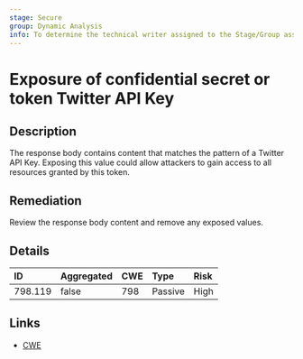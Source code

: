 ```yaml
---
stage: Secure
group: Dynamic Analysis
info: To determine the technical writer assigned to the Stage/Group associated with this page, see https://about.gitlab.com/handbook/engineering/ux/technical-writing/#assignments
---
```


# Exposure of confidential secret or token Twitter API Key

## Description

The response body contains content that matches the pattern of a Twitter API Key.
Exposing this value could allow attackers to gain access to all resources granted by this token.

## Remediation

Review the response body content and remove any exposed values.

## Details

| ID | Aggregated | CWE | Type | Risk |
|:---|:--------|:--------|:--------|:--------|
| 798.119 | false | 798 | Passive | High |

## Links

- [CWE](https://cwe.mitre.org/data/definitions/798.html)
